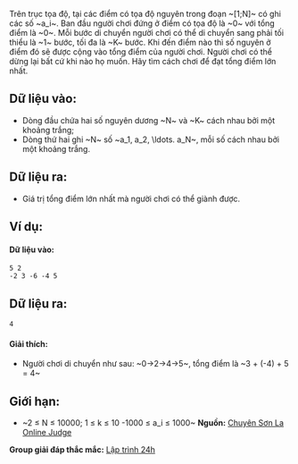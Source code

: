 Trên trục tọa độ, tại các điểm có tọa độ nguyên trong đoạn ~[1;N]~ có ghi các số ~a_i~. Ban đầu người chơi đứng ở điểm có tọa độ là ~0~ với tổng điểm là ~0~. Mỗi bước di chuyển người chơi có thể di chuyển sang phải tối thiểu là ~1~ bước, tối đa là ~K~ bước. Khi đến điểm nào thì số nguyên ở điểm đó sẽ được cộng vào tổng điểm của người chơi. Người chơi có thể dừng lại bất cứ khi nào họ muốn. Hãy tìm cách chơi để đạt tổng điểm lớn nhất.

## Dữ liệu vào:
- Dòng đầu chứa hai số nguyên dương ~N~ và ~K~ cách nhau bởi một khoảng trắng;
- Dòng thứ hai ghi ~N~ số ~a_1, a_2, \ldots. a_N~, mỗi số cách nhau bởi một khoảng trắng.

## Dữ liệu ra:
- Giá trị tổng điểm lớn nhất mà người chơi có thể giành được.

## Ví dụ:
#### Dữ liệu vào:
```
5 2
-2 3 -6 -4 5
```

## Dữ liệu ra:
```
4
```

#### Giải thích:
- Người chơi di chuyển như sau: ~0→2→4→5~, tổng điểm là ~3 + (-4) + 5 = 4~

## Giới hạn:
- ~2 ≤ N ≤ 10000; 1 ≤ k ≤ 10  -1000 ≤ a_i ≤ 1000~
**Nguồn:** [Chuyên Sơn La Online Judge](http://csloj.ddns.net/)

**Group giải đáp thắc mắc:** [Lập trình 24h](https://www.facebook.com/groups/1386904321519984)